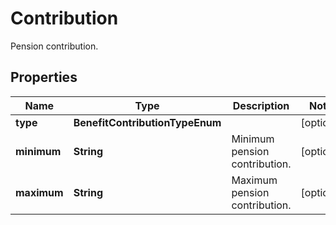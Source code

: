 

# Contribution

Pension contribution.

## Properties

| Name | Type | Description | Notes |
|------------ | ------------- | ------------- | -------------|
|**type** | **BenefitContributionTypeEnum** |  |  [optional] |
|**minimum** | **String** | Minimum pension contribution. |  [optional] |
|**maximum** | **String** | Maximum pension contribution. |  [optional] |



